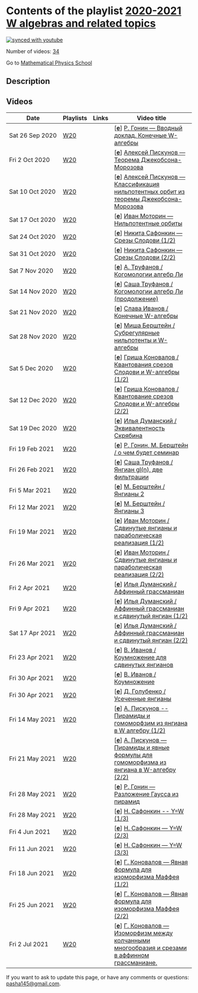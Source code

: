 # Contents of the playlist [2020-2021 W algebras and related topics](https://www.youtube.com/playlist?list=PLLGkFbxve671LF1xGQALPBO64RBkTPuzZ)

[![synced with youtube](https://img.shields.io/github/last-commit/mathphysschool/mathphysschool.github.io/autoupdate1?label=synced%20with%20youtube)](#)

Number of videos: [34](#videos)

Go to [Mathematical Physics School](../README.md)

## Description



## Videos

|Date|Playlists|Links|Video title|
|---|---|---|---|
| Sat&nbsp;26&nbsp;Sep&nbsp;2020 | [W20](../playlists/W20 "2020-2021 W algebras and related topics") |  | [[**e**](https://studio.youtube.com/video/WvLd1JYFXEc/edit "Edit")] [Р. Гонин — Вводный доклад. Конечные W-алгебры](https://www.youtube.com/watch?v=WvLd1JYFXEc&list=PLLGkFbxve671LF1xGQALPBO64RBkTPuzZ) |
| Fri&nbsp;2&nbsp;Oct&nbsp;2020 | [W20](../playlists/W20 "2020-2021 W algebras and related topics") |  | [[**e**](https://studio.youtube.com/video/nT_4sdNTN6E/edit "Edit")] [Алексей  Пискунов — Теорема Джекобсона-Морозова](https://www.youtube.com/watch?v=nT_4sdNTN6E&list=PLLGkFbxve671LF1xGQALPBO64RBkTPuzZ) |
| Sat&nbsp;10&nbsp;Oct&nbsp;2020 | [W20](../playlists/W20 "2020-2021 W algebras and related topics") |  | [[**e**](https://studio.youtube.com/video/xprregvET4E/edit "Edit")] [Алексей Пискунов — Классификация нильпотентных орбит из теоремы Джекобсона-Морозова](https://www.youtube.com/watch?v=xprregvET4E&list=PLLGkFbxve671LF1xGQALPBO64RBkTPuzZ) |
| Sat&nbsp;17&nbsp;Oct&nbsp;2020 | [W20](../playlists/W20 "2020-2021 W algebras and related topics") |  | [[**e**](https://studio.youtube.com/video/0eTcdMyp64M/edit "Edit")] [Иван Моторин — Нильпотентные орбиты](https://www.youtube.com/watch?v=0eTcdMyp64M&list=PLLGkFbxve671LF1xGQALPBO64RBkTPuzZ) |
| Sat&nbsp;24&nbsp;Oct&nbsp;2020 | [W20](../playlists/W20 "2020-2021 W algebras and related topics") |  | [[**e**](https://studio.youtube.com/video/p1GIPL6MzWI/edit "Edit")] [Никита Сафонкин — Срезы Слодови (1/2)](https://www.youtube.com/watch?v=p1GIPL6MzWI&list=PLLGkFbxve671LF1xGQALPBO64RBkTPuzZ) |
| Sat&nbsp;31&nbsp;Oct&nbsp;2020 | [W20](../playlists/W20 "2020-2021 W algebras and related topics") |  | [[**e**](https://studio.youtube.com/video/kkE7eEtFExI/edit "Edit")] [Никита Сафонкин — Срезы Слодови (2/2)](https://www.youtube.com/watch?v=kkE7eEtFExI&list=PLLGkFbxve671LF1xGQALPBO64RBkTPuzZ) |
| Sat&nbsp;7&nbsp;Nov&nbsp;2020 | [W20](../playlists/W20 "2020-2021 W algebras and related topics") |  | [[**e**](https://studio.youtube.com/video/8XIRtc4j5MY/edit "Edit")] [А. Труфанов / Когомологии алгебр Ли](https://www.youtube.com/watch?v=8XIRtc4j5MY&list=PLLGkFbxve671LF1xGQALPBO64RBkTPuzZ) |
| Sat&nbsp;14&nbsp;Nov&nbsp;2020 | [W20](../playlists/W20 "2020-2021 W algebras and related topics") |  | [[**e**](https://studio.youtube.com/video/PQWfmNsx6UU/edit "Edit")] [Саша Труфанов / Когомологии алгебр Ли (продолжение)](https://www.youtube.com/watch?v=PQWfmNsx6UU&list=PLLGkFbxve671LF1xGQALPBO64RBkTPuzZ) |
| Sat&nbsp;21&nbsp;Nov&nbsp;2020 | [W20](../playlists/W20 "2020-2021 W algebras and related topics") |  | [[**e**](https://studio.youtube.com/video/wTLsQLbtC3o/edit "Edit")] [Слава Иванов / Конечные W-алгебры](https://www.youtube.com/watch?v=wTLsQLbtC3o&list=PLLGkFbxve671LF1xGQALPBO64RBkTPuzZ) |
| Sat&nbsp;28&nbsp;Nov&nbsp;2020 | [W20](../playlists/W20 "2020-2021 W algebras and related topics") |  | [[**e**](https://studio.youtube.com/video/wrx0tp7IBIE/edit "Edit")] [Миша Берштейн / Субрегулярные нильпотенты и W-алгебры](https://www.youtube.com/watch?v=wrx0tp7IBIE&list=PLLGkFbxve671LF1xGQALPBO64RBkTPuzZ) |
| Sat&nbsp;5&nbsp;Dec&nbsp;2020 | [W20](../playlists/W20 "2020-2021 W algebras and related topics") |  | [[**e**](https://studio.youtube.com/video/__MjYKCF0Js/edit "Edit")] [Гриша Коновалов / Квантования срезов Слодови и W-алгебры (1/2)](https://www.youtube.com/watch?v=__MjYKCF0Js&list=PLLGkFbxve671LF1xGQALPBO64RBkTPuzZ) |
| Sat&nbsp;12&nbsp;Dec&nbsp;2020 | [W20](../playlists/W20 "2020-2021 W algebras and related topics") |  | [[**e**](https://studio.youtube.com/video/cG73Mu2rMgk/edit "Edit")] [Гриша Коновалов / Квантование срезов Слодови и W-алгебры (2/2)](https://www.youtube.com/watch?v=cG73Mu2rMgk&list=PLLGkFbxve671LF1xGQALPBO64RBkTPuzZ) |
| Sat&nbsp;19&nbsp;Dec&nbsp;2020 | [W20](../playlists/W20 "2020-2021 W algebras and related topics") |  | [[**e**](https://studio.youtube.com/video/ByEbQAjZm_o/edit "Edit")] [Илья Думанский / Эквивалентность Скрябина](https://www.youtube.com/watch?v=ByEbQAjZm_o&list=PLLGkFbxve671LF1xGQALPBO64RBkTPuzZ) |
| Fri&nbsp;19&nbsp;Feb&nbsp;2021 | [W20](../playlists/W20 "2020-2021 W algebras and related topics") |  | [[**e**](https://studio.youtube.com/video/Tt6jFSc4tOY/edit "Edit")] [Р. Гонин, М. Берштейн /  о чем будет семинар](https://www.youtube.com/watch?v=Tt6jFSc4tOY&list=PLLGkFbxve671LF1xGQALPBO64RBkTPuzZ) |
| Fri&nbsp;26&nbsp;Feb&nbsp;2021 | [W20](../playlists/W20 "2020-2021 W algebras and related topics") |  | [[**e**](https://studio.youtube.com/video/KEcxuQP5DFE/edit "Edit")] [Саша Труфанов / Янгиан gl(n), две фильтрации](https://www.youtube.com/watch?v=KEcxuQP5DFE&list=PLLGkFbxve671LF1xGQALPBO64RBkTPuzZ) |
| Fri&nbsp;5&nbsp;Mar&nbsp;2021 | [W20](../playlists/W20 "2020-2021 W algebras and related topics") |  | [[**e**](https://studio.youtube.com/video/Uqw6EsMY3Sc/edit "Edit")] [М. Берштейн / Янгианы 2](https://www.youtube.com/watch?v=Uqw6EsMY3Sc&list=PLLGkFbxve671LF1xGQALPBO64RBkTPuzZ) |
| Fri&nbsp;12&nbsp;Mar&nbsp;2021 | [W20](../playlists/W20 "2020-2021 W algebras and related topics") |  | [[**e**](https://studio.youtube.com/video/_PK_DK4m3zU/edit "Edit")] [М. Берштейн / Янгианы 3](https://www.youtube.com/watch?v=_PK_DK4m3zU&list=PLLGkFbxve671LF1xGQALPBO64RBkTPuzZ) |
| Fri&nbsp;19&nbsp;Mar&nbsp;2021 | [W20](../playlists/W20 "2020-2021 W algebras and related topics") |  | [[**e**](https://studio.youtube.com/video/I0q8y-4qtEM/edit "Edit")] [Иван Моторин / Сдвинутые янгианы и параболическая реализация (1/2)](https://www.youtube.com/watch?v=I0q8y-4qtEM&list=PLLGkFbxve671LF1xGQALPBO64RBkTPuzZ) |
| Fri&nbsp;26&nbsp;Mar&nbsp;2021 | [W20](../playlists/W20 "2020-2021 W algebras and related topics") |  | [[**e**](https://studio.youtube.com/video/NiSSmZK5jCI/edit "Edit")] [Иван Моторин / Сдвинутые янгианы и параболическая реализация (2/2)](https://www.youtube.com/watch?v=NiSSmZK5jCI&list=PLLGkFbxve671LF1xGQALPBO64RBkTPuzZ) |
| Fri&nbsp;2&nbsp;Apr&nbsp;2021 | [W20](../playlists/W20 "2020-2021 W algebras and related topics") |  | [[**e**](https://studio.youtube.com/video/6quWlMq6ft4/edit "Edit")] [Илья Думанский / Аффинный грассманиан](https://www.youtube.com/watch?v=6quWlMq6ft4&list=PLLGkFbxve671LF1xGQALPBO64RBkTPuzZ) |
| Fri&nbsp;9&nbsp;Apr&nbsp;2021 | [W20](../playlists/W20 "2020-2021 W algebras and related topics") |  | [[**e**](https://studio.youtube.com/video/yzR_xy990PQ/edit "Edit")] [Илья Думанский / Аффинный грассманиан и сдвинутый янгиан (1/2)](https://www.youtube.com/watch?v=yzR_xy990PQ&list=PLLGkFbxve671LF1xGQALPBO64RBkTPuzZ) |
| Sat&nbsp;17&nbsp;Apr&nbsp;2021 | [W20](../playlists/W20 "2020-2021 W algebras and related topics") |  | [[**e**](https://studio.youtube.com/video/YNOGsz7mh8U/edit "Edit")] [Илья Думанский / Аффинный грассманиан и сдвинутый янгиан (2/2)](https://www.youtube.com/watch?v=YNOGsz7mh8U&list=PLLGkFbxve671LF1xGQALPBO64RBkTPuzZ) |
| Fri&nbsp;23&nbsp;Apr&nbsp;2021 | [W20](../playlists/W20 "2020-2021 W algebras and related topics") |  | [[**e**](https://studio.youtube.com/video/x_TLqKYWz_I/edit "Edit")] [В. Иванов / Коумножение для сдвинутых янгианов](https://www.youtube.com/watch?v=x_TLqKYWz_I&list=PLLGkFbxve671LF1xGQALPBO64RBkTPuzZ) |
| Fri&nbsp;30&nbsp;Apr&nbsp;2021 | [W20](../playlists/W20 "2020-2021 W algebras and related topics") |  | [[**e**](https://studio.youtube.com/video/OwEMVZRNHbI/edit "Edit")] [В. Иванов / Коумножение](https://www.youtube.com/watch?v=OwEMVZRNHbI&list=PLLGkFbxve671LF1xGQALPBO64RBkTPuzZ) |
| Fri&nbsp;30&nbsp;Apr&nbsp;2021 | [W20](../playlists/W20 "2020-2021 W algebras and related topics") |  | [[**e**](https://studio.youtube.com/video/J6lOOlgATL4/edit "Edit")] [Д. Голубенко / Усеченные янгианы](https://www.youtube.com/watch?v=J6lOOlgATL4&list=PLLGkFbxve671LF1xGQALPBO64RBkTPuzZ) |
| Fri&nbsp;14&nbsp;May&nbsp;2021 | [W20](../playlists/W20 "2020-2021 W algebras and related topics") |  | [[**e**](https://studio.youtube.com/video/TI5NCXnwZ1g/edit "Edit")] [А. Пискунов -- Пирамиды и гомоморфзим из янгиана в W алгебру (1/2)](https://www.youtube.com/watch?v=TI5NCXnwZ1g&list=PLLGkFbxve671LF1xGQALPBO64RBkTPuzZ) |
| Fri&nbsp;21&nbsp;May&nbsp;2021 | [W20](../playlists/W20 "2020-2021 W algebras and related topics") |  | [[**e**](https://studio.youtube.com/video/Y42DNaUb3zE/edit "Edit")] [А. Пискунов — Пирамиды и явные формулы для гомоморфизма из янгиана в W-алгебру (2/2)](https://www.youtube.com/watch?v=Y42DNaUb3zE&list=PLLGkFbxve671LF1xGQALPBO64RBkTPuzZ) |
| Fri&nbsp;28&nbsp;May&nbsp;2021 | [W20](../playlists/W20 "2020-2021 W algebras and related topics") |  | [[**e**](https://studio.youtube.com/video/96ObqFrlnHo/edit "Edit")] [Р. Гонин — Разложение Гаусса из пирамид](https://www.youtube.com/watch?v=96ObqFrlnHo&list=PLLGkFbxve671LF1xGQALPBO64RBkTPuzZ) |
| Fri&nbsp;28&nbsp;May&nbsp;2021 | [W20](../playlists/W20 "2020-2021 W algebras and related topics") |  | [[**e**](https://studio.youtube.com/video/r1wXMM6SuPY/edit "Edit")] [Н. Сафонкин -- Y=W (1/3)](https://www.youtube.com/watch?v=r1wXMM6SuPY&list=PLLGkFbxve671LF1xGQALPBO64RBkTPuzZ) |
| Fri&nbsp;4&nbsp;Jun&nbsp;2021 | [W20](../playlists/W20 "2020-2021 W algebras and related topics") |  | [[**e**](https://studio.youtube.com/video/YDlznUTLiSQ/edit "Edit")] [Н. Сафонкин — Y=W (2/3)](https://www.youtube.com/watch?v=YDlznUTLiSQ&list=PLLGkFbxve671LF1xGQALPBO64RBkTPuzZ) |
| Fri&nbsp;11&nbsp;Jun&nbsp;2021 | [W20](../playlists/W20 "2020-2021 W algebras and related topics") |  | [[**e**](https://studio.youtube.com/video/PBZQyP_rMlk/edit "Edit")] [Н. Сафонкин — Y=W (3/3)](https://www.youtube.com/watch?v=PBZQyP_rMlk&list=PLLGkFbxve671LF1xGQALPBO64RBkTPuzZ) |
| Fri&nbsp;18&nbsp;Jun&nbsp;2021 | [W20](../playlists/W20 "2020-2021 W algebras and related topics") |  | [[**e**](https://studio.youtube.com/video/rznsPysIH5A/edit "Edit")] [Г. Коновалов — Явная формула для изоморфизма Маффея (1/2)](https://www.youtube.com/watch?v=rznsPysIH5A&list=PLLGkFbxve671LF1xGQALPBO64RBkTPuzZ) |
| Fri&nbsp;25&nbsp;Jun&nbsp;2021 | [W20](../playlists/W20 "2020-2021 W algebras and related topics") |  | [[**e**](https://studio.youtube.com/video/6TtlfZQdhKs/edit "Edit")] [Г. Коновалов — Явная формула для изоморфизма Маффея (2/2)](https://www.youtube.com/watch?v=6TtlfZQdhKs&list=PLLGkFbxve671LF1xGQALPBO64RBkTPuzZ) |
| Fri&nbsp;2&nbsp;Jul&nbsp;2021 | [W20](../playlists/W20 "2020-2021 W algebras and related topics") |  | [[**e**](https://studio.youtube.com/video/993i1otOXI0/edit "Edit")] [Г. Коновалов — Изоморфизм между колчанными многообразия и срезами в аффинном грассманиане.](https://www.youtube.com/watch?v=993i1otOXI0&list=PLLGkFbxve671LF1xGQALPBO64RBkTPuzZ) |


 If you want to ask to update this page, or have any comments or questions: <pasha145@gmail.com>.